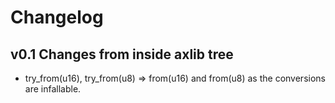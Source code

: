 # Changelog

## v0.1 Changes from inside axlib tree

- try_from(u16), try_from(u8) => from(u16) and from(u8) as the conversions are infallable.

